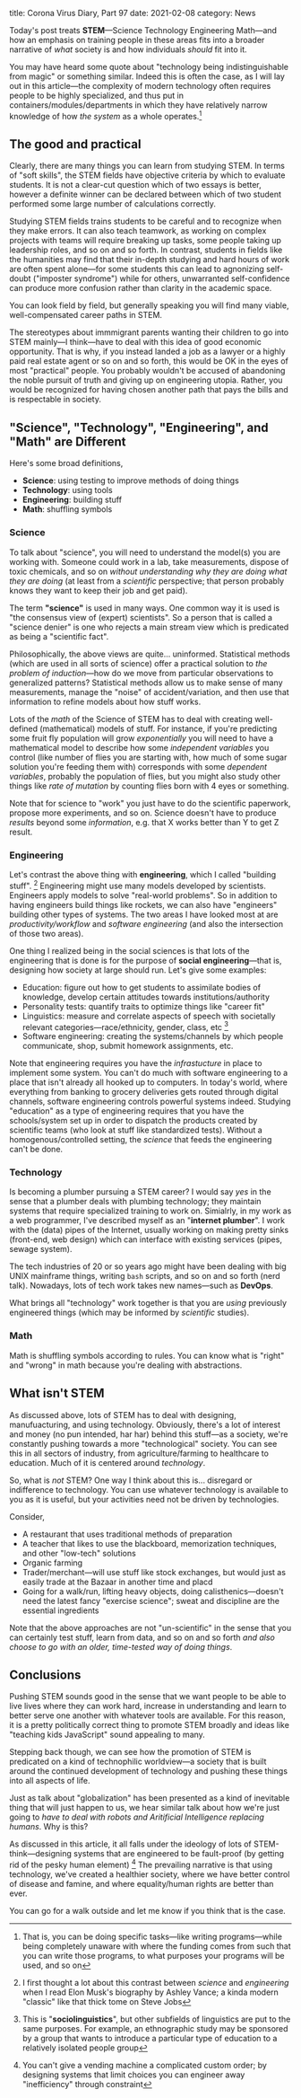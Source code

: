 title: Corona Virus Diary, Part 97
date: 2021-02-08
category: News

Today's post treats **STEM**&mdash;Science Technology Engineering
Math&mdash;and how an emphasis on training people in these areas fits
into a broader narrative of *what* society is and how individuals
*should* fit into it.

You may have heard some quote about "technology being
indistinguishable from magic" or something similar. Indeed this is
often the case, as I will lay out in this article&mdash;the complexity
of modern technology often requires people to be highly specialized,
and thus put in containers/modules/departments in which they have
relatively narrow knowledge of how *the system* as a whole operates.[^1]


The good and practical
----------------------

Clearly, there are many things you can learn from studying STEM. In
terms of "soft skills", the STEM fields have objective criteria by
which to evaluate students. It is not a clear-cut question which of
two essays is better, however a definite winner can be declared
between which of two student performed some large number of
calculations correctly.

Studying STEM fields trains students to be careful and to recognize
when they make errors. It can also teach teamwork, as working on
complex projects with teams will require breaking up tasks, some
people taking up leadership roles, and so on and so forth. In
contrast, students in fields like the humanities may find that their
in-depth studying and hard hours of work are often spent
alone&mdash;for some students this can lead to agnonizing self-doubt
("imposter syndrome") while for others, unwarranted self-confidence
can produce more confusion rather than clarity in the academic space.

You can look field by field, but generally speaking you will find many
viable, well-compensated career paths in STEM.

The stereotypes about immmigrant parents wanting their children to go
into STEM mainly&mdash;I think&mdash;have to deal with this idea of
good economic opportunity. That is why, if you instead landed a job as
a lawyer or a highly paid real estate agent or so on and so forth,
this would be OK in the eyes of most "practical" people. You probably
wouldn't be accused of abandoning the noble pursuit of truth and
giving up on engineering utopia. Rather, you would be recognized for
having chosen another path that pays the bills and is respectable in
society.


"Science", "Technology", "Engineering", and "Math" are Different
----------------------------------------------------------------

Here's some broad definitions,

- **Science**: using testing to improve methods of doing things 
- **Technology**: using tools
- **Engineering**: building stuff
- **Math**: shuffling symbols


### Science

To talk about "science", you will need to understand the model(s) you
are working with. Someone could work in a lab, take measurements,
dispose of toxic chemicals, and so on *without understanding why they
are doing what they are doing* (at least from a *scientific*
perspective; that person probably knows they want to keep their job
and get paid).

The term **"science"** is used in many ways. One common way it is used
is "the consensus view of (expert) scientists". So a person that is
called a "science denier" is one who rejects a main stream view which
is predicated as being a "scientific fact".

Philosophically, the above views are quite... uninformed. Statistical
methods (which are used in all sorts of science) offer a practical
solution to *the problem of induction*&mdash;how do we move from
particular observations to generalized patterns? Statistical methods
allow us to make sense of many measurements, manage the "noise" of
accident/variation, and then use that information to refine models
about how stuff works.

Lots of the *math* of the Science of STEM has to deal with creating
well-defined (mathematical) models of stuff. For instance, if you're
predicting some fruit fly population will grow *exponentially* you
will need to have a mathematical model to describe how some
*independent variables* you control (like number of flies you are
starting with, how much of some sugar solution you're feeding them
with) corresponds with some *dependent variables*, probably the
population of flies, but you might also study other things like *rate
of mutation* by counting flies born with 4 eyes or something.

Note that for science to "work" you just have to do the scientific
paperwork, propose more experiments, and so on. Science doesn't have
to produce *results* beyond some *information*, e.g. that X works
better than Y to get Z result.

### Engineering

Let's contrast the above thing with **engineering**, which I called
"building stuff". [^2] Engineering might use many models developed by
scientists. Engineers apply models to solve "real-world problems". So
in addition to having engineers build things like rockets, we can also
have "engineers" building other types of systems. The two areas I have
looked most at are *productivity/workflow* and *software engineering*
(and also the intersection of those two areas).

One thing I realized being in the social sciences is that lots of the
engineering that is done is for the purpose of **social
engineering**&mdash;that is, designing how society at large should
run. Let's give some examples:

- Education: figure out how to get students to assimilate bodies of
  knowledge, develop certain attitudes towards institutions/authority
- Personality tests: quantify traits to optimize things like "career fit"
- Linguistics: measure and correlate aspects of speech with societally
  relevant categories&mdash;race/ethnicity, gender, class, etc [^3]
- Software engineering: creating the systems/channels by which people
  communicate, shop, submit homework assignments, etc.

Note that engineering requires you have the *infrastucture* in place
to implement some system. You can't do much with software engineering
to a place that isn't already all hooked up to computers. In today's
world, where everything from banking to grocery deliveries gets routed
through digital channels, software engineering controls powerful
systems indeed. Studying "education" as a type of engineering requires
that you have the schools/system set up in order to dispatch the
products created by scientific teams (who look at stuff like
standardized tests). Without a homogenous/controlled setting, the
*science* that feeds the engineering can't be done.

### Technology

Is becoming a plumber pursuing a STEM career? I would say *yes* in the
sense that a plumber deals with plumbing technology; they maintain
systems that require specialized training to work on. Simialrly, in my
work as a web programmer, I've described myself as an "**internet
plumber**". I work with the (data) pipes of the Internet, usually
working on making pretty sinks (front-end, web design) which can
interface with existing services (pipes, sewage system).

The tech industries of 20 or so years ago might have been dealing with
big UNIX mainframe things, writing `bash` scripts, and so on and so
forth (nerd talk). Nowadays, lots of tech work takes new
names&mdash;such as **DevOps**.

What brings all "technology" work together is that you are *using*
previously engineered things (which may be informed by *scientific*
studies).

### Math

Math is shuffling symbols according to rules. You can know what is
"right" and "wrong" in math because you're dealing with abstractions.

What isn't STEM
---------------

As discussed above, lots of STEM has to deal with designing,
manufuacturing, and using technology. Obviously, there's a lot of
interest and money (no pun intended, har har) behind this
stuff&mdash;as a society, we're constantly pushing towards a more
"technological" society. You can see this in all sectors of industry,
from agriculture/farming to healthcare to education. Much of it is
centered around *technology*.

So, what is *not* STEM? One way I think about this is... disregard or
indifference to technology. You can use whatever technology is
available to you as it is useful, but your activities need not be
driven by technologies.

Consider,

- A restaurant that uses traditional methods of preparation
- A teacher that likes to use the blackboard, memorization techniques,
  and other "low-tech" solutions
- Organic farming 
- Trader/merchant&mdash;will use stuff like stock exchanges, but would
  just as easily trade at the Bazaar in another time and placd
- Going for a walk/run, lifting heavy objects, doing
  calisthenics&mdash;doesn't need the latest fancy "exercise science";
  sweat and discipline are the essential ingredients

Note that the above approaches are not "un-scientific" in the sense
that you can certainly test stuff, learn from data, and so on and so
forth *and also choose to go with an older, time-tested way of doing
things*.

Conclusions
-----------

Pushing STEM sounds good in the sense that we want people to be able
to live lives where they can work hard, increase in understanding and 
learn to better serve one another with whatever tools are available.
For this reason, it is a pretty politically correct thing to promote
STEM broadly and ideas like "teaching kids JavaScript" sound appealing
to many.

Stepping back though, we can see how the promotion of STEM is
predicated on a kind of technophilic worldview&mdash;a society that is
built around the continued development of technology and pushing these
things into all aspects of life.

Just as talk about "globalization" has been presented as a kind of
inevitable thing that will just happen to us, we hear similar talk
about how we're just going to *have to deal with robots and
Aritificial Intelligence replacing humans*. Why is this?

As discussed in this article, it all falls under the ideology of lots
of STEM-think&mdash;designing systems that are engineered to be
fault-proof (by getting rid of the pesky human element) [^4] The
prevailing narrative is that using technology, we've created a
healthier society, where we have better control of disease and famine,
and where equality/human rights are better than ever.

You can go for a walk outside and let me know if you think that is the
case.


[^1]: That is, you can be doing specific tasks&mdash;like writing
    programs&mdash;while being completely unaware with where the
    funding comes from such that you can write those programs, to what
    purposes your programs will be used, and so on
[^2]: I first thought a lot about this contrast between *science* and
    *engineering* when I read Elon Musk's biography by Ashley Vance; a
    kinda modern "classic" like that thick tome on Steve Jobs
[^3]: This is "**sociolinguistics**", but other subfields of
    linguistics are put to the same purposes. For example, an
    ethnographic study may be sponsored by a group that wants to
    introduce a particular type of education to a relatively isolated
    people group
[^4]: You can't give a vending machine a complicated custom order; by
    designing systems that limit choices you can engineer away
    "inefficiency" through constraint
